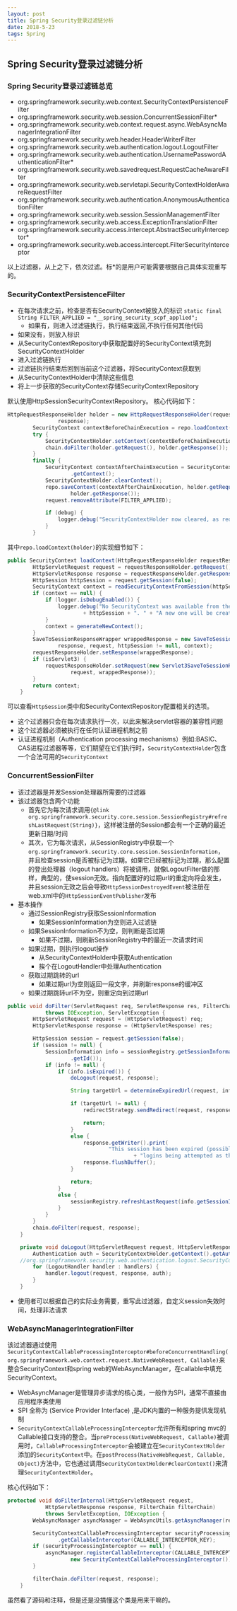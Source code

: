 ```yaml
---
layout: post
title: Spring Security登录过滤链分析
date: 2018-5-23
tags: Spring
---
```


## Spring Security登录过滤链分析

### Spring Security登录过滤链总览
- org.springframework.security.web.context.SecurityContextPersistenceFilter
- org.springframework.security.web.session.ConcurrentSessionFilter*
- org.springframework.security.web.context.request.async.WebAsyncManagerIntegrationFilter
- org.springframework.security.web.header.HeaderWriterFilter
- org.springframework.security.web.authentication.logout.LogoutFilter
- org.springframework.security.web.authentication.UsernamePasswordAuthenticationFilter*
- org.springframework.security.web.savedrequest.RequestCacheAwareFilter
- org.springframework.security.web.servletapi.SecurityContextHolderAwareRequestFilter
- org.springframework.security.web.authentication.AnonymousAuthenticationFilter
- org.springframework.security.web.session.SessionManagementFilter
- org.springframework.security.web.access.ExceptionTranslationFilter
- org.springframework.security.access.intercept.AbstractSecurityInterceptor*
- org.springframework.security.web.access.intercept.FilterSecurityInterceptor

以上过滤器，从上之下，依次过滤。标*的是用户可能需要根据自己具体实现重写的。

### SecurityContextPersistenceFilter
- 在每次请求之前，检查是否有SecurityContext被放入的标识
`static final String FILTER_APPLIED = "__spring_security_scpf_applied";`
	- 如果有，则进入过滤链执行，执行结束返回,不执行任何其他代码
- 如果没有，则放入标识
- 从SecurityContextRepository中获取配置好的SecurityContext填充到SecurityContextHolder
- 进入过滤链执行
- 过滤链执行结束后回到当前这个过滤器，将SecurityContext获取到
- 从SecurityContextHolder中清除这些信息
- 将上一步获取的SecurityContext存储SecurityContextRepository

默认使用HttpSessionSecurityContextRepository。
核心代码如下：
```java
HttpRequestResponseHolder holder = new HttpRequestResponseHolder(request,
				response);
		SecurityContext contextBeforeChainExecution = repo.loadContext(holder);
		try {
			SecurityContextHolder.setContext(contextBeforeChainExecution);
			chain.doFilter(holder.getRequest(), holder.getResponse());
		}
		finally {
			SecurityContext contextAfterChainExecution = SecurityContextHolder
					.getContext();
			SecurityContextHolder.clearContext();
			repo.saveContext(contextAfterChainExecution, holder.getRequest(),
					holder.getResponse());
			request.removeAttribute(FILTER_APPLIED);

			if (debug) {
				logger.debug("SecurityContextHolder now cleared, as request processing completed");
			}
		}
```
其中`repo.loadContext(holder)`的实现细节如下：
```java
public SecurityContext loadContext(HttpRequestResponseHolder requestResponseHolder) {
		HttpServletRequest request = requestResponseHolder.getRequest();
		HttpServletResponse response = requestResponseHolder.getResponse();
		HttpSession httpSession = request.getSession(false);
		SecurityContext context = readSecurityContextFromSession(httpSession);
		if (context == null) {
			if (logger.isDebugEnabled()) {
				logger.debug("No SecurityContext was available from the HttpSession: "
						+ httpSession + ". " + "A new one will be created.");
			}
			context = generateNewContext();
		}
		SaveToSessionResponseWrapper wrappedResponse = new SaveToSessionResponseWrapper(
				response, request, httpSession != null, context);
		requestResponseHolder.setResponse(wrappedResponse);
		if (isServlet3) {
			requestResponseHolder.setRequest(new Servlet3SaveToSessionRequestWrapper(
					request, wrappedResponse));
		}
		return context;
	}
```
可以查看`HttpSession`类中和SecurityContextRepository配置相关的选项。

- 这个过滤器只会在每次请求执行一次，以此来解决servlet容器的兼容性问题
- 这个过滤器必须被执行在任何认证进程机制之前
- 认证进程机制（Authentication processing mechanisms）例如:BASIC、CAS进程过滤器等等，它们期望在它们执行时，`SecurityContextHolder`包含一个合法可用的`SecurityContext`

### ConcurrentSessionFilter
- 该过滤器是并发Session处理器所需要的过滤器
- 该过滤器包含两个功能
	- 首先它为每次请求调用`{@link org.springframework.security.core.session.SessionRegistry#refreshLastRequest(String)}`，这样被注册的Session都会有一个正确的最近更新日期/时间
	- 其次，它为每次请求，从SessionRegistry中获取一个`org.springframework.security.core.session.SessionInformation`，并且检查session是否被标记为过期。如果它已经被标记为过期，那么配置的登出处理器（logout handlers）将被调用，就像LogoutFilter做的那样，典型的，使session无效。指向配置好的过期url的重定向将会发生，并且session无效之后会导致`HttpSessionDestroyedEvent`被注册在web.xml中的`HttpSessionEventPublisher`发布
- 基本操作
	- 通过SessionRegistry获取SessionInformation
		- 如果SessionInformation为空则进入过滤链
	- 如果SessionInformation不为空，则判断是否过期
		- 如果不过期，则刷新SessionRegistry中的最近一次请求时间
	- 如果过期，则执行logout操作
		- 从SecurityContextHolder中获取Authentication
		- 挨个在LogoutHandler中处理Authentication
	- 获取过期跳转的url
		- 如果过期url为空则返回一段文字，并刷新response的缓冲区
	- 如果过期跳转url不为空，则重定向到过期url
```java
public void doFilter(ServletRequest req, ServletResponse res, FilterChain chain)
			throws IOException, ServletException {
		HttpServletRequest request = (HttpServletRequest) req;
		HttpServletResponse response = (HttpServletResponse) res;

		HttpSession session = request.getSession(false);
		if (session != null) {
			SessionInformation info = sessionRegistry.getSessionInformation(session
					.getId());
			if (info != null) {
				if (info.isExpired()) {
					doLogout(request, response);

					String targetUrl = determineExpiredUrl(request, info);

					if (targetUrl != null) {
						redirectStrategy.sendRedirect(request, response, targetUrl);

						return;
					}
					else {
						response.getWriter().print(
								"This session has been expired (possibly due to multiple concurrent "
										+ "logins being attempted as the same user).");
						response.flushBuffer();
					}

					return;
				}
				else {
					sessionRegistry.refreshLastRequest(info.getSessionId());
				}
			}
		}
		chain.doFilter(request, response);
	}

    private void doLogout(HttpServletRequest request, HttpServletResponse response) {
		Authentication auth = SecurityContextHolder.getContext().getAuthentication();
	//org.springframework.security.web.authentication.logout.SecurityContextLogoutHandler
		for (LogoutHandler handler : handlers) {
			handler.logout(request, response, auth);
		}
	}
```
- 使用者可以根据自己的实际业务需要，重写此过滤器，自定义session失效时间，处理非法请求

### WebAsyncManagerIntegrationFilter
该过滤器通过使用
`SecurityContextCallableProcessingInterceptor#beforeConcurrentHandling(org.springframework.web.context.request.NativeWebRequest, Callable)`来整合SecurityContext和spring web的WebAsyncManager，在callable中填充SecurityContext。

- WebAsyncManager是管理异步请求的核心类，一般作为SPI，通常不直接由应用程序类使用
- SPI 全称为 (Service Provider Interface) ,是JDK内置的一种服务提供发现机制
- `SecurityContextCallableProcessingInterceptor`允许所有和spring mvc的Callable接口支持的整合。当`preProcess(NativeWebRequest, Callable)`被调用时，`CallableProcessingInterceptor`会被建立在`SecurityContextHolder`添加的`SecurityContext`中。在`postProcess(NativeWebRequest, Callable, Object)`方法中，它也通过调用`SecurityContextHolder#clearContext()`来清理`SecurityContextHolder`。

核心代码如下：
```java
protected void doFilterInternal(HttpServletRequest request,
			HttpServletResponse response, FilterChain filterChain)
			throws ServletException, IOException {
		WebAsyncManager asyncManager = WebAsyncUtils.getAsyncManager(request);

		SecurityContextCallableProcessingInterceptor securityProcessingInterceptor = (SecurityContextCallableProcessingInterceptor) asyncManager
				.getCallableInterceptor(CALLABLE_INTERCEPTOR_KEY);
		if (securityProcessingInterceptor == null) {
			asyncManager.registerCallableInterceptor(CALLABLE_INTERCEPTOR_KEY,
					new SecurityContextCallableProcessingInterceptor());
		}

		filterChain.doFilter(request, response);
	}
```
虽然看了源码和注释，但是还是没搞懂这个类是用来干嘛的。

